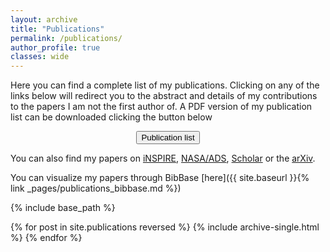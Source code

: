 ```yaml
---
layout: archive
title: "Publications"
permalink: /publications/
author_profile: true
classes: wide
---
```


Here you can find a complete list of my publications. Clicking on any of the links below will redirect you to the abstract and details of my contributions to the papers I am not the first author of. A PDF version of my publication list can be downloaded clicking the button below

<center><a href="../assets/cv_pdf/publication_list.pdf" download="Iacovelli_PublicationList.pdf"><button class="btn btn--custom">Publication list</button></a></center>

You can also find my papers on  <a href="https://inspirehep.net/authors/1844718" target="_blank" rel="noopener"><i class="ai ai-inspire ai-fw"></i> iNSPIRE</a>, <a href="https://ui.adsabs.harvard.edu/search/q=%20author%3A%22Iacovelli%2C%20Francesco%22&sort=date%20desc%2C%20bibcode%20desc&p_=0" target="_blank" rel="noopener"><i class="ai ai-ads-square ai-fw"></i> NASA/ADS</a>, <a href="https://scholar.google.com/citations?hl=it&user=aTpQvZAAAAAJ" target="_blank" rel="noopener"><i class="ai ai-google-scholar-square ai-fw"></i> Scholar</a> or the <a href="https://arxiv.org/a/iacovelli_f_1.html" target="_blank" rel="noopener"><i class="ai ai-arxiv ai-fw"></i> arXiv</a>.

You can visualize my papers through BibBase [here]({{ site.baseurl }}{% link _pages/publications_bibbase.md %})


{% include base_path %}

{% for post in site.publications reversed %}
  {% include archive-single.html %}
{% endfor %}
